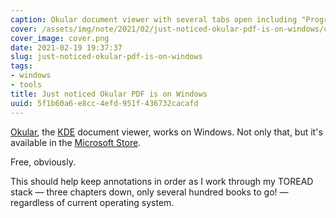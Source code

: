 ```yaml
---
caption: Okular document viewer with several tabs open including "Programming Crystal"
cover: /assets/img/note/2021/02/just-noticed-okular-pdf-is-on-windows/cover.png
cover_image: cover.png
date: 2021-02-19 19:37:37
slug: just-noticed-okular-pdf-is-on-windows
tags:
- windows
- tools
title: Just noticed Okular PDF is on Windows
uuid: 5f1b60a6-e8cc-4efd-951f-436732cacafd
---
```


[Okular]: https://okular.kde.org
[KDE]: https://kde.org
[Microsoft Store]: https://www.microsoft.com/en-us/p/okular/9n41msq1wnm8?activetab=pivot:overviewtab

[Okular][], the [KDE][] document viewer, works on Windows.
Not only that, but it's available in the [Microsoft Store][].

Free, obviously.

This should help keep annotations in order as I work through my TOREAD stack —
three chapters down, only several hundred books to go! —
regardless of current operating system.